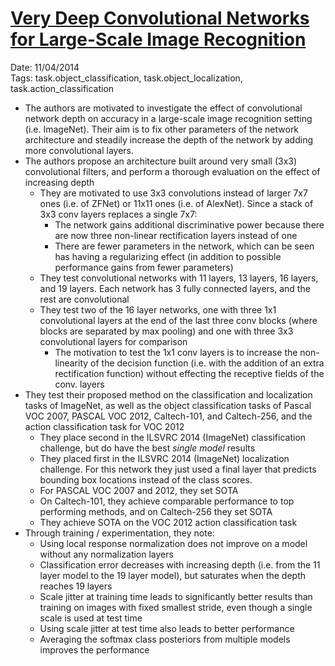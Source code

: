 # [Very Deep Convolutional Networks for Large-Scale Image Recognition](https://arxiv.org/abs/1409.1556)

Date: 11/04/2014  
Tags: task.object_classification, task.object_localization, task.action_classification

- The authors are motivated to investigate the effect of convolutional network depth on accuracy in a large-scale image recognition setting (i.e. ImageNet). Their aim is to fix other parameters of the network architecture and steadily increase the depth of the network by adding more convolutional layers.
- The authors propose an architecture built around very small (3x3) convolutional filters, and perform a thorough evaluation on the effect of increasing depth
    - They are motivated to use 3x3 convolutions instead of larger 7x7 ones (i.e. of ZFNet) or 11x11 ones (i.e. of AlexNet). Since a stack of 3x3 conv layers replaces a single 7x7:
        - The network gains additional discriminative power because there are now three non-linear rectification layers instead of one
        - There are fewer parameters in the network, which can be seen has having a regularizing effect (in addition to possible performance gains from fewer parameters)
    - They test convolutional networks with 11 layers, 13 layers, 16 layers, and 19 layers. Each network has 3 fully connected layers, and the rest are convolutional
    - They test two of the 16 layer networks, one with three 1x1 convolutional layers at the end of the last three conv blocks (where blocks are separated by max pooling) and one with three 3x3 convolutional layers for comparison
        - The motivation to test the 1x1 conv layers is to increase the non-linearity of the decision function (i.e. with the addition of an extra rectification function) without effecting the receptive fields of the conv. layers
- They test their proposed method on the classification and localization tasks of ImageNet, as well as the object classification tasks of Pascal VOC 2007, PASCAL VOC 2012, Caltech-101, and Caltech-256, and the action classification task for VOC 2012
    - They place second in the ILSVRC 2014 (ImageNet) classification challenge, but do have the best *single model* results
    - They placed first in the ILSVRC 2014 (ImageNet) localization challenge. For this network they just used a final layer that predicts bounding box locations instead of the class scores.
    - For PASCAL VOC 2007 and 2012, they set SOTA
    - On Caltech-101, they achieve comparable performance to top performing methods, and on Caltech-256 they set SOTA
    - They achieve SOTA on the VOC 2012 action classification task
- Through training / experimentation, they note:
    - Using local response normalization does not improve on a model without any normalization layers
    - Classification error decreases with increasing depth (i.e. from the 11 layer model to the 19 layer model), but saturates when the depth reaches 19 layers
    - Scale jitter at training time leads to significantly better results than training on images with fixed smallest stride, even though a single scale is used at test time
    - Using scale jitter at test time also leads to better performance
    - Averaging the softmax class posteriors from multiple models improves the performance
